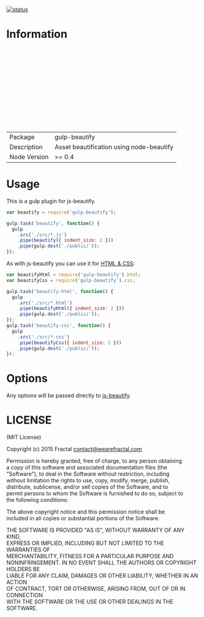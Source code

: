 [![status](https://secure.travis-ci.org/contra/gulp-beautify.png?branch=master)](https://travis-ci.org/contra/gulp-beautify)

# Information

<table><br><tr><br><td>Package</td><td>gulp-beautify</td><br></tr><br><tr><br><td>Description</td><br><td>Asset beautification using node-beautify</td><br></tr><br><tr><br><td>Node Version</td><br><td>>= 0.4</td><br></tr><br></table>

# Usage

This is a gulp plugin for js-beautify.

```javascript
var beautify = require('gulp-beautify');

gulp.task('beautify', function() {
  gulp
    .src('./src/*.js')
    .pipe(beautify({ indent_size: 2 }))
    .pipe(gulp.dest('./public/'));
});
```

As with js-beautify you can use it for [HTML & CSS](https://github.com/beautify-web/js-beautify#css--html):

```javascript
var beautifyHtml = require('gulp-beautify').html;
var beautifyCss = require('gulp-beautify').css;

gulp.task('beautify-html', function() {
  gulp
    .src('./src/*.html')
    .pipe(beautifyHtml({ indent_size: 2 }))
    .pipe(gulp.dest('./public/'));
});
gulp.task('beautify-css', function() {
  gulp
    .src('./src/*.css')
    .pipe(beautifyCss({ indent_size: 2 }))
    .pipe(gulp.dest('./public/'));
});
```

# Options

Any options will be passed directly to [js-beautify](https://github.com/beautify-web/js-beautify).

# LICENSE

(MIT License)

Copyright (c) 2015 Fractal [contact@wearefractal.com](mailto:contact@wearefractal.com)

Permission is hereby granted, free of charge, to any person obtaining<br>a copy of this software and associated documentation files (the<br>"Software"), to deal in the Software without restriction, including<br>without limitation the rights to use, copy, modify, merge, publish,<br>distribute, sublicense, and/or sell copies of the Software, and to<br>permit persons to whom the Software is furnished to do so, subject to<br>the following conditions:

The above copyright notice and this permission notice shall be<br>included in all copies or substantial portions of the Software.

THE SOFTWARE IS PROVIDED "AS IS", WITHOUT WARRANTY OF ANY KIND,<br>EXPRESS OR IMPLIED, INCLUDING BUT NOT LIMITED TO THE WARRANTIES OF<br>MERCHANTABILITY, FITNESS FOR A PARTICULAR PURPOSE AND<br>NONINFRINGEMENT. IN NO EVENT SHALL THE AUTHORS OR COPYRIGHT HOLDERS BE<br>LIABLE FOR ANY CLAIM, DAMAGES OR OTHER LIABILITY, WHETHER IN AN ACTION<br>OF CONTRACT, TORT OR OTHERWISE, ARISING FROM, OUT OF OR IN CONNECTION<br>WITH THE SOFTWARE OR THE USE OR OTHER DEALINGS IN THE SOFTWARE.
